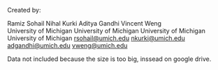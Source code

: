 Created by:

Ramiz Sohail			      Nihal Kurki			        Aditya Gandhi		        Vincent Weng		
University of Michigan	University of Michigan	University of Michigan	University of Michigan
rsohail@umich.edu		    nkurki@umich.edu 		    adgandhi@umich.edu		  vweng@umich.edu

Data not included because the size is too big, inssead on google drive.
